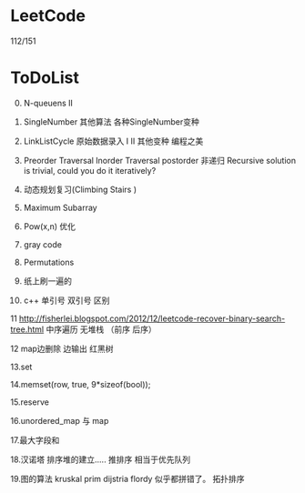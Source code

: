 LeetCode 
====================
112/151


ToDoList
====================
0. N-queuens II

1. SingleNumber 其他算法   各种SingleNumber变种

2. LinkListCycle 原始数据录入   I II 其他变种    编程之美

3. Preorder Traversal  Inorder Traversal  postorder 非递归  Recursive solution is trivial, could you do it iteratively?

4. 动态规划复习(Climbing Stairs )

5. Maximum Subarray

6. Pow(x,n)  优化

7. gray code

8. Permutations 

9. 纸上刷一遍的

10. c++ 单引号 双引号 区别

11 http://fisherlei.blogspot.com/2012/12/leetcode-recover-binary-search-tree.html   中序遍历 无堆栈 （前序 后序） 

12 map边删除 边输出     红黑树

13.set

14.memset(row, true, 9*sizeof(bool));

15.reserve

16.unordered_map  与 map

17.最大字段和

18.汉诺塔  排序堆的建立.....  推排序 相当于优先队列

19.图的算法  kruskal prim dijstria flordy  似乎都拼错了。  拓扑排序

	